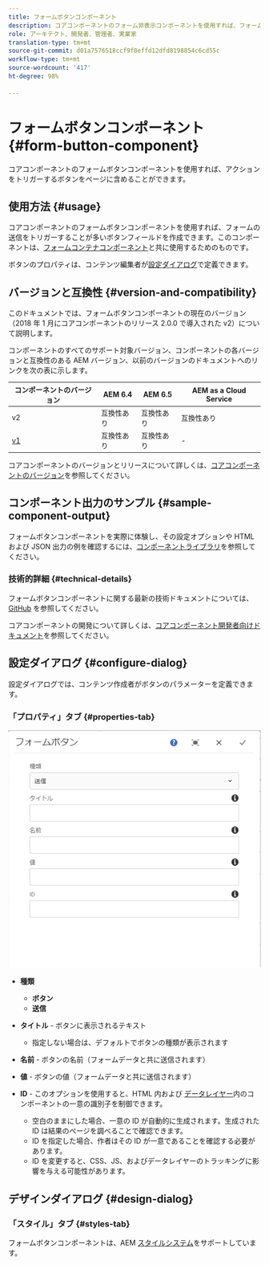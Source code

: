 ```yaml
---
title: フォームボタンコンポーネント
description: コアコンポーネントのフォーム非表示コンポーネントを使用すれば、フォームに非表示フィールドを含めることができます。
role: アーキテクト、開発者、管理者、実業家
translation-type: tm+mt
source-git-commit: d01a7576518ccf9f0effd12dfd8198854c6cd55c
workflow-type: tm+mt
source-wordcount: '417'
ht-degree: 98%

---
```



# フォームボタンコンポーネント {#form-button-component}

コアコンポーネントのフォームボタンコンポーネントを使用すれば、アクションをトリガーするボタンをページに含めることができます。

## 使用方法 {#usage}

コアコンポーネントのフォームボタンコンポーネントを使用すれば、フォームの送信をトリガーすることが多いボタンフィールドを作成できます。このコンポーネントは、[フォームコンテナコンポーネント](form-container.md)と共に使用するためのものです。

ボタンのプロパティは、コンテンツ編集者が[設定ダイアログ](#configure-dialog)で定義できます。

## バージョンと互換性 {#version-and-compatibility}

このドキュメントでは、フォームボタンコンポーネントの現在のバージョン（2018 年 1 月にコアコンポーネントのリリース 2.0.0 で導入された v2）について説明します。

コンポーネントのすべてのサポート対象バージョン、コンポーネントの各バージョンと互換性のある AEM バージョン、以前のバージョンのドキュメントへのリンクを次の表に示します。

| コンポーネントのバージョン | AEM 6.4 | AEM 6.5 | AEM as a Cloud Service |
|--- |--- |--- |---|
| v2 | 互換性あり | 互換性あり | 互換性あり |
| [v1](/help/components/v1/form-button-v1.md) | 互換性あり | 互換性あり | - |

コアコンポーネントのバージョンとリリースについて詳しくは、[コアコンポーネントのバージョン](/help/versions.md)を参照してください。

## コンポーネント出力のサンプル {#sample-component-output}

フォームボタンコンポーネントを実際に体験し、その設定オプションや HTML および JSON 出力の例を確認するには、[コンポーネントライブラリ](https://adobe.com/go/aem_cmp_library_form_button_jp)を参照してください。

### 技術的詳細 {#technical-details}

フォームボタンコンポーネントに関する最新の技術ドキュメントについては、[GitHub](https://adobe.com/go/aem_cmp_tech_form_button_v2_jp) を参照してください。

コアコンポーネントの開発について詳しくは、[コアコンポーネント開発者向けドキュメント](/help/developing/overview.md)を参照してください。

## 設定ダイアログ {#configure-dialog}

設定ダイアログでは、コンテンツ作成者がボタンのパラメーターを定義できます。

### 「プロパティ」タブ {#properties-tab}

![フォームボタンコンポーネントの編集ダイアログ](/help/assets/form-button-edit.png)

* **種類**

   * **ボタン**
   * **送信**

* **タイトル** - ボタンに表示されるテキスト

   * 指定しない場合は、デフォルトでボタンの種類が表示されます

* **名前** - ボタンの名前（フォームデータと共に送信されます）
* **値** - ボタンの値（フォームデータと共に送信されます）

* **ID** - このオプションを使用すると、HTML 内および [データレイヤー](/help/developing/data-layer/overview.md)内のコンポーネントの一意の識別子を制御できます。
   * 空白のままにした場合、一意の ID が自動的に生成されます。生成された ID は結果のページを調べることで確認できます。
   * ID を指定した場合、作者はその ID が一意であることを確認する必要があります。
   * ID を変更すると、CSS、JS、およびデータレイヤーのトラッキングに影響を与える可能性があります。

## デザインダイアログ {#design-dialog}

### 「スタイル」タブ {#styles-tab}

フォームボタンコンポーネントは、AEM [スタイルシステム](/help/get-started/authoring.md#component-styling)をサポートしています。
